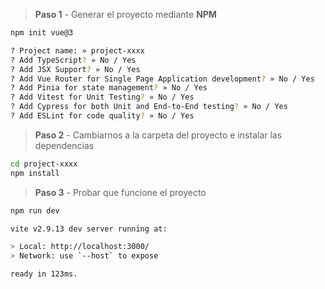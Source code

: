> **Paso 1** - Generar el proyecto mediante **NPM**

```bash
npm init vue@3

? Project name: » project-xxxx
? Add TypeScript? » No / Yes
? Add JSX Support? » No / Yes
? Add Vue Router for Single Page Application development? » No / Yes
? Add Pinia for state management? » No / Yes
? Add Vitest for Unit Testing? » No / Yes
? Add Cypress for both Unit and End-to-End testing? » No / Yes
? Add ESLint for code quality? » No / Yes
```

> **Paso 2** - Cambiarnos a la carpeta del proyecto e instalar las dependencias

```bash
cd project-xxxx
npm install
```

> **Paso 3** - Probar que funcione el proyecto

```bash
npm run dev

vite v2.9.13 dev server running at:

> Local: http://localhost:3000/
> Network: use `--host` to expose

ready in 123ms.
```